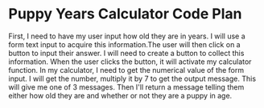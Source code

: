 # Puppy Years Calculator Code Plan
First, I need to have my user input how old they are in years. I will use a form text input to acquire this information.The user will then click on a button to input their answer. I will need to create a button to collect this information. When the user clicks the button, it will activate my calculator function. In my calculator, I need to get the numerical value of the form input. I will get the number, multiply it by 7 to get the output message. This will give me one of 3 messages. Then I'll return a message telling them either how old they are and whether or not they are a puppy in age.